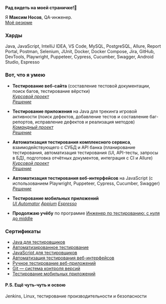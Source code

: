 **Рад видеть на моей страничке!👋**

Я **Максим Носов**, QA-инженер.  
[Моё резюме](https://docs.google.com/document/d/1ScEGZ-BN2FmLecZY0bWfji25RoyRuBQ_dxHW9H98KFk/edit?usp=sharing)  

### Харды
Java, JavaScript, IntelliJ IDEA, VS Code, MySQL, PostgreSQL, Allure, Report Portal, Postman, Selenium, JUnit, Docker, Docker Compose, Jira, GitHub, DevTools, Playwright, Puppeteer, Cypress, Cucumber, Swagger, Android Studio, Espresso

### Вот, что я умею
* **Тестирование веб-сайта** (составление тестовой документации, поиск багов, тестирование вёрстки)  
  *[Курсовой проект](https://github.com/netology-code/iqa-diplom/blob/main/README.md)*  
  *[Решение](https://docs.google.com/spreadsheets/d/1ZFTC-jcTKYsRICzDlTUDIO_9BUsBC1X7kgaMxaWJXQQ/edit#gid=0)*  
  
* **Тестирование приложения** на Java для трекинга игровой активности (поиск дефектов, добавление тестов и составление баг-репортов, исправление дефектов и реализация методов)  
  *[Командный проект](https://github.com/netology-code/javaqa-team-diplom)*  
  *[Решение](https://github.com/2Evgen/TeamProject)*  
  
* **Автоматизация тестирования комплексного сервиса**, взаимодействующего с СУБД и API банка (планирование тестирования, автоматизация тестирования (UI, API-тесты, запросы в БД), подготовка отчётных документов, интеграция с CI и Allure)  
  *[Курсовой проект](https://github.com/netology-code/aqa-qamid-diplom)*  
  *[Решение](https://github.com/MaksimNosov/Aqa-qamid-diplom)*  
  
* **Автоматизация тестирования веб-интерфейсов** на JavaScript (с использованием Playwright, Puppeteer, Cypress, Cucumber, Swagger)                                               
  *[Решение](https://github.com/MaksimNosov/JSAQA)*
  
* **Тестирование мобильных приложений**                                               
  *[UI Automator](https://github.com/MaksimNosov/MQA_2.2_UI_Automator.git)*
  *[Appium](https://github.com/MaksimNosov/MQA_2.4_Appium.git)*
  *[Espresso](https://github.com/MaksimNosov/MQA_2.5_Espresso_Part_1.git)*
  
* **Продолжаю учёбу** по программе [Инженер по тестированию: с нуля до middle](https://netology.ru/programs/qa-middle#/lessons)  

### Сертификаты
* [Java для тестировщиков](https://github.com/MaksimNosov/Training-Certificates/blob/master/Certificate-Java-For-QA.pdf)
* [Автоматизированное тестирование](https://github.com/MaksimNosov/Training-Certificates/blob/master/Certificate-Automation-Testing.pdf)
* [JavaScript для тестировщиков](https://github.com/MaksimNosov/Training-Certificates/blob/master/Certificate-JavaScript-For-QA.pdf)
* [Автоматизация тестирования веб-интерфейсов](https://github.com/MaksimNosov/Training-Certificates/blob/master/Certificate-Web-Interface-Testing-Automation.pdf)
* [Ручное тестирование веб-приложений](https://github.com/MaksimNosov/Training-Certificates/blob/master/Certificate-Manual-Testing-Of-Web-App.pdf) 
* [Git — система контроля версий](https://github.com/MaksimNosov/Training-Certificates/blob/master/Certificate-GIT.pdf)
* [Тестирование мобильных приложений](https://github.com/MaksimNosov/Training-Certificates/blob/master/Certificate-Mobile-Application-Testing.pdf)



#### P.S. Ещё чуть-чуть и освою
Jenkins, Linux, тестирование производительности и безопасности
